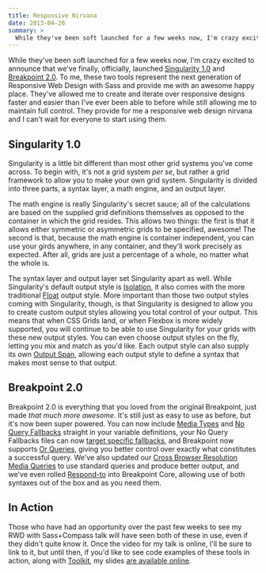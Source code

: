 ```yaml
---
title: Responsive Nirvana
date: 2013-04-26
summary: >
  While they've been soft launched for a few weeks now, I'm crazy excited to announce that we've finally, officially, launched [Singularity 1.0](https://github.com/Team-Sass/Singularity) and [Breakpoint 2.0](https://github.com/team-sass/breakpoint).
---
```


While they've been soft launched for a few weeks now, I'm crazy excited to announce that we've finally, officially, launched [Singularity 1.0](https://github.com/Team-Sass/Singularity) and [Breakpoint 2.0](https://github.com/team-sass/breakpoint). To me, these two tools represent the next generation of Responsive Web Design with Sass and provide me with an awesome happy place. They've allowed me to create and iterate over responsive designs faster and easier than I've ever been able to before while still allowing me to maintain full control. They provide for me a responsive web design nirvana and I can't wait for everyone to start using them.

## Singularity 1.0

Singularity is a little bit different than most other grid systems you've come across. To begin with, it's not a grid system _per se_, but rather a grid framework to allow you to make your own grid system. Singularity is divided into three parts, a syntax layer, a math engine, and an output layer.

The math engine is really Singularity's secret sauce; all of the calculations are based on the supplied grid definitions themselves as opposed to the container in which the grid resides. This allows two things: the first is that it allows either symmetric or asymmetric grids to be specified, awesome! The second is that, because the math engine is container independent, you can use your girds anywhere, in any container, and they'll work precisely as expected. After all, grids are just a percentage of a whole, no matter what the whole is.

The syntax layer and output layer set Singularity apart as well. While Singularity's default output style is [Isolation](https://github.com/Team-Sass/Singularity/wiki/Output-Styles#isolation), it also comes with the more traditional [Float](https://github.com/Team-Sass/Singularity/wiki/Output-Styles#float) output style. More important than those two output styles coming with Singularity, though, is that Singularity is designed to allow you to create custom output styles allowing you total control of your output. This means that when CSS Grids land, or when Flexbox is more widely supported, you will continue to be able to use Singularity for your grids with these new output styles. You can even choose output styles on the fly, letting you mix and match as you'd like. Each output style can also supply its own [Output Span](https://github.com/Team-Sass/Singularity/wiki/Spanning-The-Grid#output-span), allowing each output style to define a syntax that makes most sense to that output.

## Breakpoint 2.0

Breakpoint 2.0 is everything that you loved from the original Breakpoint, just made _that much more awesome_. It's still just as easy to use as before, but it's now been super powered. You can now include [Media Types](https://github.com/Team-Sass/breakpoint/wiki/Advanced-Media-Queries#media-types) and [No Query Fallbacks](https://github.com/Team-Sass/breakpoint/wiki/No-Query-Fallbacks) straight in your variable definitions, your No Query Fallbacks files can now [target specific fallbacks](https://github.com/Team-Sass/breakpoint/wiki/No-Query-Fallbacks#separate-fallback-file-specific-fallbacks), and Breakpoint now supports [Or Queries](https://github.com/Team-Sass/breakpoint/wiki/Advanced-Media-Queries#or-queries), giving you better control over exactly what constitutes a successful query. We've also updated our [Cross Browser Resolution Media Queries](https://github.com/Team-Sass/breakpoint/wiki/Advanced-Media-Queries#resolution-media-queries) to use standard queries and produce better output, and we've even rolled [Respond-to](https://github.com/Team-Sass/breakpoint/wiki/Respond-To) into Breakpoint Core, allowing use of both syntaxes out of the box and as you need them.

## In Action

Those who have had an opportunity over the past few weeks to see my RWD with Sass+Compass talk will have seen both of these in use, even if they didn't quite know it. Once the video for my talk is online, I'll be sure to link to it, but until then, if you'd like to see code examples of these tools in action, along with [Toolkit](https://github.com/team-sass/toolkit), my slides [are available online](http://snugug.github.io/RWD-with-Sass-Compass/#/).
